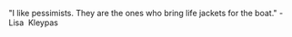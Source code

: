 ---
---
"I like pessimists. They are the ones who bring life jackets for the boat." - Lisa  Kleypas
